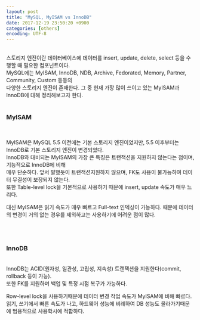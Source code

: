 ```yaml
---
layout: post
title: "MySQL, MyISAM vs InnoDB"
date: 2017-12-19 23:50:20 +0900
categories: [others]
encoding: UTF-8
---
```


<br/>
스토리지 엔진이란 데이터베이스에 데이터를 insert, update, delete, select 등을 수행할 때 필요한 컴포넌트이다. <br/>
MySQL에는 MyISAM, InnoDB, NDB, Archive, Fedorated, Memory, Partner, Community, Custom 등등의 <br/>
다양한 스토리지 엔진이 존재한다. 그 중 현재 가장 많이 쓰이고 있는 MyISAM과 InnoDB에 대해 정리해보고자 한다.<br/>
<br/>



### MyISAM

<br/>

MyISAM은 MySQL 5.5 이전에는 기본 스토리지 엔진이었지만, 5.5 이후부터는 InnoDB로 기본 스토리지 엔진이 변경되었다. <br/>
InnoDB와 대비되는 MyISAM의 가장 큰 특징은 트랜잭션을 지원하지 않는다는 점이며, 기능적으로 InnoDB에 비해 <br/>
매우 단순하다. 앞서 말했듯이 트랜잭션지원하지 않으며, FK도 사용이 불가능하여 데이터 무결성이 보장되지 않는다. <br/>
또한 Table-level lock을 기본적으로 사용하기 때문에 insert, update 속도가 매우 느리다. <br/>


대신 MyISAM은 읽기 속도가 매우 빠르고 Full-text 인덱싱이 가능하다. 때문에 데이터의 변경이 거의 없는 경우를 제외하고는 사용하기에 어려운 점이 많다.



<br/>
<br/>

### InnoDB

<br/>
InnoDB는 ACID(원자성, 일관성, 고립성, 지속성) 트랜잭션을 지원한다(commit, rollback 등이 가능). <br/>
 또한 FK를 지원하며 백업 및 특정 시점 복구가 가능하다. <br/>

Row-level lock을 사용하기때문에 데이터 변경 작업 속도가 MyISAM에 비해 빠르다. <br/>
읽기, 쓰기에서 빠른 속도가 나고, 하드웨어 성능에 비례하여 DB 성능도 올라가기때문에 범용적으로 사용학시에 적합하다.

<br/>
<br/>